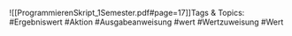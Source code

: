 
![[ProgrammierenSkript_1Semester.pdf#page=17]]Tags & Topics:
   #Ergebniswert
   #Aktion
   #Ausgabeanweisung
   #wert
   #Wertzuweisung
   #Wert